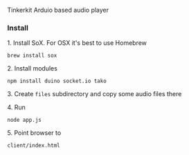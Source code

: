Tinkerkit Arduio based audio player

### Install 

1\. Install SoX. For OSX it's best to use Homebrew

```
brew install sox
```

2\. Install modules

```
npm install duino socket.io tako
```

3\. Create ```files``` subdirectory and copy some audio files there

4\. Run

```
node app.js
```

5\. Point browser to

```
client/index.html
```

